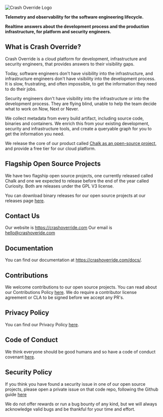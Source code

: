 
![Crash Override Logo](https://crashoverride.com/images/logos/crash-override-logo-black.png)


**Telemetry and observability for the software engineering lifecycle.** 

**Realtime answers about the development process and the production infrastructure, for platform and security engineers.**

## What is Crash Override?
Crash Override is a cloud platform for development, infrastructure and security engineers, that provides answers to their visibility gaps.

Today, software engineers don't have visibility into the infrastructure, and infrastructure engineers don't have visibility into the development process. It is slow, frustrating, and often impossible, to get the information they need to do their jobs.

Security engineers don't have visibility into the infrastructure or into the development process. They are flying blind, unable to help the team decide what to work on Now, Next or Never.

We collect metadata from every build artifact, including source code, binaries and containers. We enrich this from your existing development, security and infrastructure tools, and create a queryable graph for you to get the information you need.

We release the core of our product called [Chalk as an open-source project](), and provide a free tier for our cloud platform.

## Flagship Open Source Projects 
We have two flagship open source projects, one currently released called Chalk and one we expected to release before the end of the year called Curiosity. Both are releases under the GPL V3 license.

You can download binary releases for our open source projects at our releases page [here](https://crashoverride.com/releases).

## Contact Us

Our website is https://crashoverride.com
Our email is hello@crashoveride.com

## Documentation 

You can find our documentation at https://crashoverride.com/docs/.

## Contributions

We welcome contributions to our open source projects. You can read about our Contributions Policy [here](). We do require a contributor license agreement or CLA to be signed before we accept any PR's. 

## Privacy Policy 

You can find our Privacy Policy [here](https://crashoverride.com/privacy). 

## Code of Conduct

We think everyone should be good humans and so have a code of conduct covenant [here](/code-of-conduct.mdcode). 

## Security Policy 
If you think you have found a security issue in one of our open source projects, please open a private issue on that code repo, following the Github guide [here](https://docs.github.com/en/code-security/security-advisories/guidance-on-reporting-and-writing-information-about-vulnerabilities/privately-reporting-a-security-vulnerability)

We do not offer rewards or run a bug bounty of any kind, but we will always acknowledge valid bugs and be thankful for your time and effort. 
